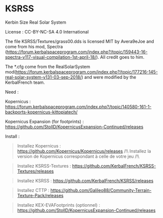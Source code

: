# KSRSS

Kerbin Size Real Solar System

License : CC-BY-NC-SA 4.0 International 

The file KSRSS/Textures/grass00.dds is licensed MIT by Avera9eJoe and come from his mod, Spectra (https://forum.kerbalspaceprogram.com/index.php?/topic/159443-16-spectra-v117-visual-compilation-1st-april-18/). All credit goes to him.

The \*.cfg come from the RealSolarSystem mod(https://forum.kerbalspaceprogram.com/index.php?/topic/177216-145-real-solar-system-v131-03-sep-2018/) and were modified by the KerbalFrench team.

Need : 

Kopernicus : https://forum.kerbalspaceprogram.com/index.php?/topic/140580-161-1-backports-kopernicus-kittopiatech/

Kopernicus Expansion (for footprints) : https://github.com/StollD/KopernicusExpansion-Continued/releases

Install : 

> Installez Kopernicus : https://github.com/Kopernicus/Kopernicus/releases
/!\ Installez la version de Kopernicus correspondant à celle de votre jeu /!\

> Installez KSRSS-Textures : https://github.com/KerbalFrench/KSRSS-Textures/releases

> Installez KSRSS : https://github.com/KerbalFrench/KSRSS/releases

> Installez CTTP : https://github.com/Galileo88/Community-Terrain-Texture-Pack/releases

> Installez KEX-EVAFootprints (optionnel) : https://github.com/StollD/KopernicusExpansion-Continued/releases


